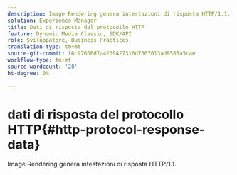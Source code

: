 ```yaml
---
description: Image Rendering genera intestazioni di risposta HTTP/1.1.
solution: Experience Manager
title: Dati di risposta del protocollo HTTP
feature: Dynamic Media Classic, SDK/API
role: Sviluppatore, Business Practices
translation-type: tm+mt
source-git-commit: f6c97606d7a4209427316d7367013ad9585a5cae
workflow-type: tm+mt
source-wordcount: '28'
ht-degree: 0%

---
```



# dati di risposta del protocollo HTTP{#http-protocol-response-data}

Image Rendering genera intestazioni di risposta HTTP/1.1.

